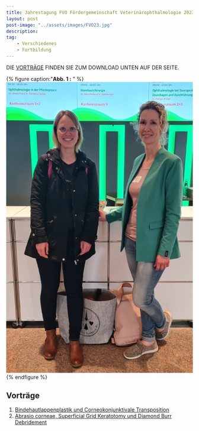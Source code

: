 ```yaml
---
title: Jahrestagung FVO Fördergemeinschaft Veterinärophthalmologie 2023 - Seminarvorträge Hornhautchirurgie
layout: post
post-image: "../assets/images/FVO23.jpg"
description: 
tag:
    - Verschiedenes
    - Fortbildung
---
```



DIE [VORTRÄGE](#vorträge) FINDEN SIE ZUM DOWNLOAD UNTEN AUF DER SEITE.

<!--excerpt-->

{% figure caption:"**Abb. 1 :** " %}
![](../assets/images/FVO23b.jpg)
{% endfigure %}

## Vorträge

1. [Bindehautlappenplastik und Corneokonjunktivale Transposition](../assets/misc/2023/FVO-23-Bindehautlappenplastik-Corneokonjunktivale-Transposition.pdf)
2. [Abrasio corneae, Superficial Grid Keratotomy und Diamond Burr Debridement](../assets/misc/2023/FVO-23-Abrasio-corneae-Superficial-Grid-Keratotomy-Diamond-Burr-Debridement.pdf)



